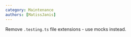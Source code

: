 ```yaml
---
category: Maintenance
authors: [MatissJanis]
---
```


Remove `.testing.ts` file extensions - use mocks instead.
